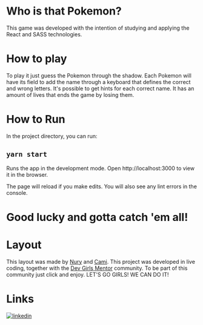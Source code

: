 # Who is that Pokemon?

This game was developed with the intention of studying and applying the React and SASS technologies.

# How to play
To play it just guess the Pokemon through the shadow. Each Pokemon will have its field to add the name through a keyboard that defines the correct and wrong letters. 
It's possible to get hints for each correct name. It has an amount of lives that ends the game by losing them.
# How to Run

In the project directory, you can run:

## `yarn start`

Runs the app in the development mode.
Open http://localhost:3000 to view it in the browser.

The page will reload if you make edits.
You will also see any lint errors in the console.
# Good lucky and gotta catch 'em all!  
# Layout
This layout was made by [Nury](https://github.com/nurycaroline) and [Cami](https://github.com/araldicami). This project was developed in live coding, together with the [Dev Girls Mentor](https://discord.com/invite/8m8ByW8raM) community. To be part of this community just click and enjoy.
LET'S GO GIRLS! WE CAN DO IT! 



# Links
[![linkedin](https://img.shields.io/badge/linkedin-0A66C2?style=for-the-badge&logo=linkedin&logoColor=white)](https://www.linkedin.com/in/carolina-abe-11687318a/)


  
